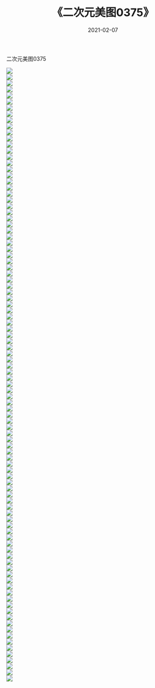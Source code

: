 ﻿---
layout: post
title:  《二次元美图0375》
date:   2021-02-07
img: http://imgx.orgx.ga/二次元/2021/二次元美图0375/000.jpg
categories: [美女, 清纯, 唯美]
---

二次元美图0375

 ![](http://imgx.orgx.ga/二次元/2021/二次元美图0375/001.jpg) <br>![](http://imgx.orgx.ga/二次元/2021/二次元美图0375/002.jpg) <br>![](http://imgx.orgx.ga/二次元/2021/二次元美图0375/003.jpg) <br>![](http://imgx.orgx.ga/二次元/2021/二次元美图0375/004.jpg) <br>![](http://imgx.orgx.ga/二次元/2021/二次元美图0375/005.jpg) <br>![](http://imgx.orgx.ga/二次元/2021/二次元美图0375/006.jpg) <br>![](http://imgx.orgx.ga/二次元/2021/二次元美图0375/007.jpg) <br>![](http://imgx.orgx.ga/二次元/2021/二次元美图0375/008.jpg) <br>![](http://imgx.orgx.ga/二次元/2021/二次元美图0375/009.jpg) <br>![](http://imgx.orgx.ga/二次元/2021/二次元美图0375/010.jpg) <br>![](http://imgx.orgx.ga/二次元/2021/二次元美图0375/011.jpg) <br>![](http://imgx.orgx.ga/二次元/2021/二次元美图0375/012.jpg) <br>![](http://imgx.orgx.ga/二次元/2021/二次元美图0375/013.jpg) <br>![](http://imgx.orgx.ga/二次元/2021/二次元美图0375/014.jpg) <br>![](http://imgx.orgx.ga/二次元/2021/二次元美图0375/015.jpg) <br>![](http://imgx.orgx.ga/二次元/2021/二次元美图0375/016.jpg) <br>![](http://imgx.orgx.ga/二次元/2021/二次元美图0375/017.jpg) <br>![](http://imgx.orgx.ga/二次元/2021/二次元美图0375/018.jpg) <br>![](http://imgx.orgx.ga/二次元/2021/二次元美图0375/019.jpg) <br>![](http://imgx.orgx.ga/二次元/2021/二次元美图0375/020.jpg) <br>![](http://imgx.orgx.ga/二次元/2021/二次元美图0375/021.jpg) <br>![](http://imgx.orgx.ga/二次元/2021/二次元美图0375/022.jpg) <br>![](http://imgx.orgx.ga/二次元/2021/二次元美图0375/023.jpg) <br>![](http://imgx.orgx.ga/二次元/2021/二次元美图0375/024.jpg) <br>![](http://imgx.orgx.ga/二次元/2021/二次元美图0375/025.jpg) <br>![](http://imgx.orgx.ga/二次元/2021/二次元美图0375/026.jpg) <br>![](http://imgx.orgx.ga/二次元/2021/二次元美图0375/027.jpg) <br>![](http://imgx.orgx.ga/二次元/2021/二次元美图0375/028.jpg) <br>![](http://imgx.orgx.ga/二次元/2021/二次元美图0375/029.jpg) <br>![](http://imgx.orgx.ga/二次元/2021/二次元美图0375/030.jpg) <br>![](http://imgx.orgx.ga/二次元/2021/二次元美图0375/031.jpg) <br>![](http://imgx.orgx.ga/二次元/2021/二次元美图0375/032.jpg) <br>![](http://imgx.orgx.ga/二次元/2021/二次元美图0375/033.jpg) <br>![](http://imgx.orgx.ga/二次元/2021/二次元美图0375/034.jpg) <br>![](http://imgx.orgx.ga/二次元/2021/二次元美图0375/035.jpg) <br>![](http://imgx.orgx.ga/二次元/2021/二次元美图0375/036.jpg) <br>![](http://imgx.orgx.ga/二次元/2021/二次元美图0375/037.jpg) <br>![](http://imgx.orgx.ga/二次元/2021/二次元美图0375/038.jpg) <br>![](http://imgx.orgx.ga/二次元/2021/二次元美图0375/039.jpg) <br>![](http://imgx.orgx.ga/二次元/2021/二次元美图0375/040.jpg) <br>![](http://imgx.orgx.ga/二次元/2021/二次元美图0375/041.jpg) <br>![](http://imgx.orgx.ga/二次元/2021/二次元美图0375/042.jpg) <br>![](http://imgx.orgx.ga/二次元/2021/二次元美图0375/043.jpg) <br>![](http://imgx.orgx.ga/二次元/2021/二次元美图0375/044.jpg) <br>![](http://imgx.orgx.ga/二次元/2021/二次元美图0375/045.jpg) <br>![](http://imgx.orgx.ga/二次元/2021/二次元美图0375/046.jpg) <br>![](http://imgx.orgx.ga/二次元/2021/二次元美图0375/047.jpg) <br>![](http://imgx.orgx.ga/二次元/2021/二次元美图0375/048.jpg) <br>![](http://imgx.orgx.ga/二次元/2021/二次元美图0375/049.jpg) <br>![](http://imgx.orgx.ga/二次元/2021/二次元美图0375/050.jpg) <br>![](http://imgx.orgx.ga/二次元/2021/二次元美图0375/051.jpg) <br>![](http://imgx.orgx.ga/二次元/2021/二次元美图0375/052.jpg) <br>![](http://imgx.orgx.ga/二次元/2021/二次元美图0375/053.jpg) <br>![](http://imgx.orgx.ga/二次元/2021/二次元美图0375/054.jpg) <br>![](http://imgx.orgx.ga/二次元/2021/二次元美图0375/055.jpg) <br>![](http://imgx.orgx.ga/二次元/2021/二次元美图0375/056.jpg) <br>![](http://imgx.orgx.ga/二次元/2021/二次元美图0375/057.jpg) <br>![](http://imgx.orgx.ga/二次元/2021/二次元美图0375/058.jpg) <br>![](http://imgx.orgx.ga/二次元/2021/二次元美图0375/059.jpg) <br>![](http://imgx.orgx.ga/二次元/2021/二次元美图0375/060.jpg) <br>![](http://imgx.orgx.ga/二次元/2021/二次元美图0375/061.jpg) <br>![](http://imgx.orgx.ga/二次元/2021/二次元美图0375/062.jpg) <br>![](http://imgx.orgx.ga/二次元/2021/二次元美图0375/063.jpg) <br>![](http://imgx.orgx.ga/二次元/2021/二次元美图0375/064.jpg) <br>![](http://imgx.orgx.ga/二次元/2021/二次元美图0375/065.jpg) <br>![](http://imgx.orgx.ga/二次元/2021/二次元美图0375/066.jpg) <br>![](http://imgx.orgx.ga/二次元/2021/二次元美图0375/067.jpg) <br>![](http://imgx.orgx.ga/二次元/2021/二次元美图0375/068.jpg) <br>![](http://imgx.orgx.ga/二次元/2021/二次元美图0375/069.jpg) <br>![](http://imgx.orgx.ga/二次元/2021/二次元美图0375/070.jpg) <br>![](http://imgx.orgx.ga/二次元/2021/二次元美图0375/071.jpg) <br>![](http://imgx.orgx.ga/二次元/2021/二次元美图0375/072.jpg) <br>![](http://imgx.orgx.ga/二次元/2021/二次元美图0375/073.jpg) <br>![](http://imgx.orgx.ga/二次元/2021/二次元美图0375/074.jpg) <br>![](http://imgx.orgx.ga/二次元/2021/二次元美图0375/075.jpg) <br>![](http://imgx.orgx.ga/二次元/2021/二次元美图0375/076.jpg) <br>![](http://imgx.orgx.ga/二次元/2021/二次元美图0375/077.jpg) <br>![](http://imgx.orgx.ga/二次元/2021/二次元美图0375/078.jpg) <br>![](http://imgx.orgx.ga/二次元/2021/二次元美图0375/079.jpg) <br>![](http://imgx.orgx.ga/二次元/2021/二次元美图0375/080.jpg) <br>![](http://imgx.orgx.ga/二次元/2021/二次元美图0375/081.jpg) <br>![](http://imgx.orgx.ga/二次元/2021/二次元美图0375/082.jpg) <br>![](http://imgx.orgx.ga/二次元/2021/二次元美图0375/083.jpg) <br>![](http://imgx.orgx.ga/二次元/2021/二次元美图0375/084.jpg) <br>![](http://imgx.orgx.ga/二次元/2021/二次元美图0375/085.jpg) <br>![](http://imgx.orgx.ga/二次元/2021/二次元美图0375/086.jpg) <br>![](http://imgx.orgx.ga/二次元/2021/二次元美图0375/087.jpg) <br>![](http://imgx.orgx.ga/二次元/2021/二次元美图0375/088.jpg) <br>![](http://imgx.orgx.ga/二次元/2021/二次元美图0375/089.jpg) <br>![](http://imgx.orgx.ga/二次元/2021/二次元美图0375/090.jpg) <br>![](http://imgx.orgx.ga/二次元/2021/二次元美图0375/091.jpg) <br>![](http://imgx.orgx.ga/二次元/2021/二次元美图0375/092.jpg) <br>![](http://imgx.orgx.ga/二次元/2021/二次元美图0375/093.jpg) <br>![](http://imgx.orgx.ga/二次元/2021/二次元美图0375/094.jpg) <br>![](http://imgx.orgx.ga/二次元/2021/二次元美图0375/095.jpg) <br>![](http://imgx.orgx.ga/二次元/2021/二次元美图0375/096.jpg) <br>![](http://imgx.orgx.ga/二次元/2021/二次元美图0375/097.jpg) <br>![](http://imgx.orgx.ga/二次元/2021/二次元美图0375/098.jpg) <br>![](http://imgx.orgx.ga/二次元/2021/二次元美图0375/099.jpg) <br>![](http://imgx.orgx.ga/二次元/2021/二次元美图0375/100.jpg) <br>